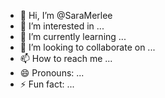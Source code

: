 - 👋 Hi, I’m @SaraMerlee
- 👀 I’m interested in ...
- 🌱 I’m currently learning ...
- 💞️ I’m looking to collaborate on ...
- 📫 How to reach me ...
- 😄 Pronouns: ...
- ⚡ Fun fact: ...

<!---
SaraMerlee/SaraMerlee is a ✨ special ✨ repository because its `README.md` (this file) appears on your GitHub profile.
You can click the Preview link to take a look at your changes.
--->

